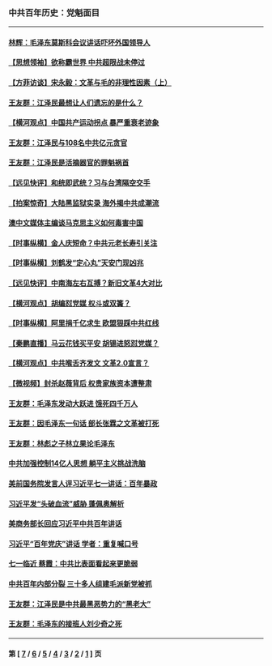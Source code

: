 ### 中共百年历史：党魁面目
---
#### [林辉：毛泽东莫斯科会议讲话吓坏外国领导人](../../pages/nf1176107/n13917931.md?09040430) 
#### [【思想领袖】欲称霸世界 中共超限战未停过](../../pages/nf1176107/n13745142.md?09040430) 
#### [【方菲访谈】宋永毅：文革与毛的非理性因素（上）](../../pages/nf1176107/n13469956.md?09040430) 
#### [王友群：江泽民最想让人们遗忘的是什么？](../../pages/nf1176107/n13408949.md?09040430) 
#### [【横河观点】中国共产运动拐点 暴严重衰老迹象](../../pages/nf1176107/n13388333.md?09040430) 
#### [王友群：江泽民与108名中共亿元贪官](../../pages/nf1176107/n13352358.md?09040430) 
#### [王友群：江泽民是活摘器官的罪魁祸首](../../pages/nf1176107/n13336903.md?09040430) 
#### [【远见快评】和统即武统？习与台湾隔空交手](../../pages/nf1176107/n13297739.md?09040430) 
#### [【拍案惊奇】大陆黑监狱实录 海外揭中共成潮流](../../pages/nf1176107/n13288853.md?09040430) 
#### [澳中文媒体主编谈马克思主义如何毒害中国](../../pages/nf1176107/n13257387.md?09040430) 
#### [【时事纵横】金人庆短命？中共元老长寿引关注](../../pages/nf1176107/n13217934.md?09040430) 
#### [【时事纵横】刘鹤发“定心丸”天安门现凶兆](../../pages/nf1176107/n13215416.md?09040430) 
#### [【远见快评】中南海左右互搏？新旧文革4大对比](../../pages/nf1176107/n13214745.md?09040430) 
#### [【横河观点】胡编怼党媒 权斗或双簧？](../../pages/nf1176107/n13210864.md?09040430) 
#### [【时事纵横】阿里捐千亿求生 欧盟狠踩中共红线](../../pages/nf1176107/n13206431.md?09040430) 
#### [【秦鹏直播】马云花钱买平安 胡锡进怒怼党媒？](../../pages/nf1176107/n13206392.md?09040430) 
#### [【横河观点】中共喉舌齐发文 文革2.0宣言？](../../pages/nf1176107/n13201248.md?09040430) 
#### [【微视频】封杀赵薇背后 权贵家族资本遭整肃](../../pages/nf1176107/n13197798.md?09040430) 
#### [王友群：毛泽东发动大跃进 饿死四千万人](../../pages/nf1176107/n13177158.md?09040430) 
#### [王友群：因毛泽东一句话 部长张霖之文革被打死](../../pages/nf1176107/n13161711.md?09040430) 
#### [王友群：林彪之子林立果论毛泽东](../../pages/nf1176107/n13128622.md?09040430) 
#### [中共加强控制14亿人思想 躺平主义挑战洗脑](../../pages/nf1176107/n13094299.md?09040430) 
#### [美前国务院发言人评习近平七一讲话：百年暴政](../../pages/nf1176107/n13066986.md?09040430) 
#### [习近平发“头破血流”威胁 蓬佩奥解析](../../pages/nf1176107/n13063604.md?09040430) 
#### [美商务部长回应习近平中共百年讲话](../../pages/nf1176107/n13062903.md?09040430) 
#### [习近平“百年党庆”讲话 学者：重复喊口号](../../pages/nf1176107/n13061411.md?09040430) 
#### [七一临近 蔡霞：中共比表面看起来更脆弱](../../pages/nf1176107/n13056418.md?09040430) 
#### [中共百年内部分裂 三十多人组建毛派新党被抓](../../pages/nf1176107/n13044023.md?09040430) 
#### [王友群：江泽民是中共最黑恶势力的“黑老大”](../../pages/nf1176107/n13022180.md?09040430) 
#### [王友群：毛泽东的接班人刘少奇之死](../../pages/nf1176107/n12991772.md?09040430) 

---
#### 第 [ [7](./7.md?09040430) / [6](./6.md?09040430) / [5](./5.md?09040430) / [4](./4.md?09040430) / [3](./3.md?09040430) / [2](./2.md?09040430) / [1](./1.md?09040430) ] 页
